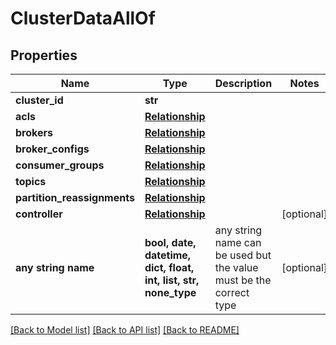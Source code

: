 # ClusterDataAllOf


## Properties
Name | Type | Description | Notes
------------ | ------------- | ------------- | -------------
**cluster_id** | **str** |  | 
**acls** | [**Relationship**](Relationship.md) |  | 
**brokers** | [**Relationship**](Relationship.md) |  | 
**broker_configs** | [**Relationship**](Relationship.md) |  | 
**consumer_groups** | [**Relationship**](Relationship.md) |  | 
**topics** | [**Relationship**](Relationship.md) |  | 
**partition_reassignments** | [**Relationship**](Relationship.md) |  | 
**controller** | [**Relationship**](Relationship.md) |  | [optional] 
**any string name** | **bool, date, datetime, dict, float, int, list, str, none_type** | any string name can be used but the value must be the correct type | [optional]

[[Back to Model list]](../README.md#documentation-for-models) [[Back to API list]](../README.md#documentation-for-api-endpoints) [[Back to README]](../README.md)


